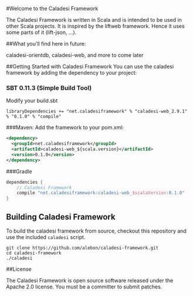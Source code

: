 #Welcome to the Caladesi Framework

The Caladesi Framework is written in Scala and is intended to be used in other Scala projects. It is inspired by the liftweb framework. 
Hence it uses some parts of it (lift-json, ...).

##What you'll find here in future:

caladesi-orientdb,
caladesi-web, and more to come later

##Getting Started with Caladesi Framework
You can use the caladesi framework by adding the dependency to your project:

### SBT 0.11.3 (Simple Build Tool)
Modify your build.sbt

    libraryDependencies += "net.caladesiframework" % "caladesi-web_2.9.1" % "0.1.0" % "compile"

###Maven:
Add the framework to your pom.xml:

```xml
<dependency>
  <groupId>net.caladesiframework</groupId>
  <artifactId>caladesi-web_${scala.version}</artifactId>
  <version>0.1.0</version>
</dependency>
```

###Gradle
```groovy
dependencies {
    // Caladesi Framework
    compile "net.caladesiframework:caladesi-web_$scalaVersion:0.1.0"
}
```

## Building Caladesi Framework
To build the caladesi framework from source, checkout this repository and use the included `caladesi` script.

    git clone https://github.com/alebon/caladesi-framework.git
    cd caladesi-framework
    ./caladesi

##License

The Caladesi Framework is open source software released under the Apache 2.0 license. You must be a committer to submit patches.
